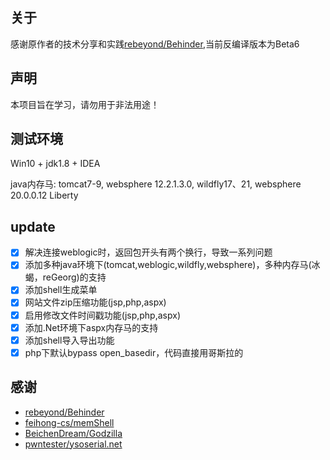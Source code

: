 ## 关于
感谢原作者的技术分享和实践[rebeyond/Behinder](https://github.com/rebeyond/Behinder),当前反编译版本为Beta6

## 声明
本项目旨在学习，请勿用于非法用途！

## 测试环境
Win10 + jdk1.8 + IDEA

java内存马: tomcat7-9, websphere 12.2.1.3.0, wildfly17、21, websphere 20.0.0.12 Liberty

## update
- [x] 解决连接weblogic时，返回包开头有两个换行，导致一系列问题
- [x] 添加多种java环境下(tomcat,weblogic,wildfly,websphere)，多种内存马(冰蝎，reGeorg)的支持
- [x] 添加shell生成菜单
- [x] 网站文件zip压缩功能(jsp,php,aspx)
- [x] 启用修改文件时间戳功能(jsp,php,aspx)
- [x] 添加.Net环境下aspx内存马的支持
- [x] 添加shell导入导出功能
- [x] php下默认bypass open_basedir，代码直接用哥斯拉的

## 感谢
* [rebeyond/Behinder](https://github.com/rebeyond/Behinder)
* [feihong-cs/memShell](https://github.com/feihong-cs/memShell)
* [BeichenDream/Godzilla](https://github.com/BeichenDream/Godzilla)
* [pwntester/ysoserial.net](https://github.com/pwntester/ysoserial.net)